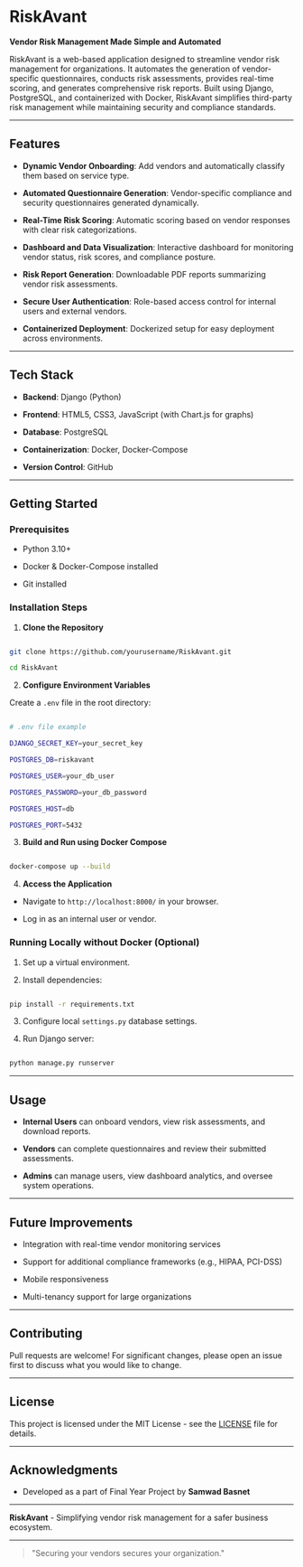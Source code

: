 # RiskAvant
 
**Vendor Risk Management Made Simple and Automated**
 
RiskAvant is a web-based application designed to streamline vendor risk management for organizations. It automates the generation of vendor-specific questionnaires, conducts risk assessments, provides real-time scoring, and generates comprehensive risk reports. Built using Django, PostgreSQL, and containerized with Docker, RiskAvant simplifies third-party risk management while maintaining security and compliance standards.
 
---
 
## Features
 
- **Dynamic Vendor Onboarding**: Add vendors and automatically classify them based on service type.

- **Automated Questionnaire Generation**: Vendor-specific compliance and security questionnaires generated dynamically.

- **Real-Time Risk Scoring**: Automatic scoring based on vendor responses with clear risk categorizations.

- **Dashboard and Data Visualization**: Interactive dashboard for monitoring vendor status, risk scores, and compliance posture.

- **Risk Report Generation**: Downloadable PDF reports summarizing vendor risk assessments.

- **Secure User Authentication**: Role-based access control for internal users and external vendors.

- **Containerized Deployment**: Dockerized setup for easy deployment across environments.
 
---
 
## Tech Stack
 
- **Backend**: Django (Python)

- **Frontend**: HTML5, CSS3, JavaScript (with Chart.js for graphs)

- **Database**: PostgreSQL

- **Containerization**: Docker, Docker-Compose

- **Version Control**: GitHub
 
---
 
## Getting Started
 
### Prerequisites

- Python 3.10+

- Docker & Docker-Compose installed

- Git installed
 
### Installation Steps
 
1. **Clone the Repository**

```bash

git clone https://github.com/yourusername/RiskAvant.git

cd RiskAvant

```
 
2. **Configure Environment Variables**

Create a `.env` file in the root directory:

```bash

# .env file example

DJANGO_SECRET_KEY=your_secret_key

POSTGRES_DB=riskavant

POSTGRES_USER=your_db_user

POSTGRES_PASSWORD=your_db_password

POSTGRES_HOST=db

POSTGRES_PORT=5432

```
 
3. **Build and Run using Docker Compose**

```bash

docker-compose up --build

```
 
4. **Access the Application**

- Navigate to `http://localhost:8000/` in your browser.

- Log in as an internal user or vendor.
 
### Running Locally without Docker (Optional)

1. Set up a virtual environment.

2. Install dependencies:

```bash

pip install -r requirements.txt

```

3. Configure local `settings.py` database settings.

4. Run Django server:

```bash

python manage.py runserver

```
 
---
 
## Usage
 
- **Internal Users** can onboard vendors, view risk assessments, and download reports.

- **Vendors** can complete questionnaires and review their submitted assessments.

- **Admins** can manage users, view dashboard analytics, and oversee system operations.
 
---
 

## Future Improvements

- Integration with real-time vendor monitoring services

- Support for additional compliance frameworks (e.g., HIPAA, PCI-DSS)

- Mobile responsiveness

- Multi-tenancy support for large organizations
 
---
 
## Contributing

Pull requests are welcome! For significant changes, please open an issue first to discuss what you would like to change.
 
---
 
## License

This project is licensed under the MIT License - see the [LICENSE](LICENSE) file for details.
 
---
 
## Acknowledgments


- Developed as a part of Final Year Project by **Samwad Basnet**
 
---
 
**RiskAvant** - Simplifying vendor risk management for a safer business ecosystem.
 
---
 
> "Securing your vendors secures your organization."

 
